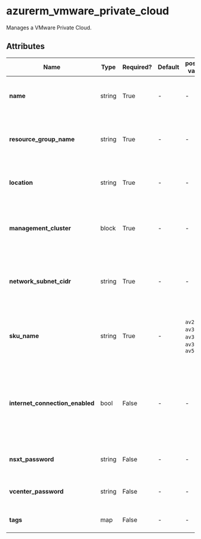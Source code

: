 # azurerm_vmware_private_cloud

Manages a VMware Private Cloud.

## Attributes

| Name | Type | Required? | Default  | possible values | Description |
| ---- | ---- | --------- | -------- | ----------- | ----------- |
| **name** | string | True | -  |  -  | The name which should be used for this VMware Private Cloud. Changing this forces a new VMware Private Cloud to be created. | 
| **resource_group_name** | string | True | -  |  -  | The name of the Resource Group where the VMware Private Cloud should exist. Changing this forces a new VMware Private Cloud to be created. | 
| **location** | string | True | -  |  -  | The Azure Region where the VMware Private Cloud should exist. Changing this forces a new VMware Private Cloud to be created. | 
| **management_cluster** | block | True | -  |  -  | A `management_cluster` block. ~> **NOTE :** `internet_connection_enabled` and `management_cluster.0.size` cannot be updated at the same time. | 
| **network_subnet_cidr** | string | True | -  |  -  | The subnet which should be unique across virtual network in your subscription as well as on-premise. Changing this forces a new VMware Private Cloud to be created. | 
| **sku_name** | string | True | -  |  `av20`, `av36`, `av36t`, `av36p`, `av52`  | The Name of the SKU used for this Private Cloud. Possible values are `av20`, `av36`, `av36t`, `av36p` and `av52`. Changing this forces a new VMware Private Cloud to be created. | 
| **internet_connection_enabled** | bool | False | -  |  -  | Is the Private Cluster connected to the internet? This field can not updated with `management_cluster.0.size` together. ~> **NOTE :** `internet_connection_enabled` and `management_cluster.0.size` cannot be updated at the same time. | 
| **nsxt_password** | string | False | -  |  -  | The password of the NSX-T Manager. Changing this forces a new VMware Private Cloud to be created. | 
| **vcenter_password** | string | False | -  |  -  | The password of the vCenter admin. Changing this forces a new VMware Private Cloud to be created. | 
| **tags** | map | False | -  |  -  | A mapping of tags which should be assigned to the VMware Private Cloud. | 

